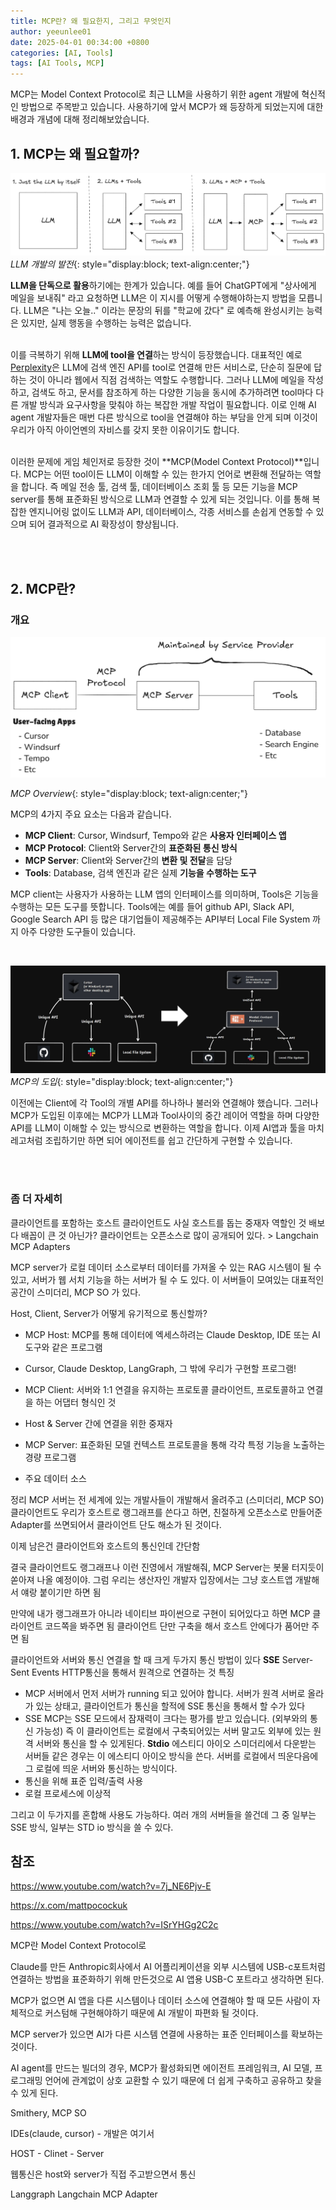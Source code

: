 ```yaml
---
title: MCP란? 왜 필요한지, 그리고 무엇인지
author: yeeunlee01
date: 2025-04-01 00:34:00 +0800
categories: [AI, Tools]
tags: [AI Tools, MCP]
---
```


MCP는 Model Context Protocol로 최근 LLM을 사용하기 위한 agent 개발에 혁신적인 방법으로 주목받고 있습니다. 사용하기에 앞서 MCP가 왜 등장하게 되었는지에 대한 배경과 개념에 대해 정리해보았습니다. 


## **1. MCP는 왜 필요할까?**


![why mcp](/assets/img/posts/2025-04-01-MCP/why%20mcp.png)
*LLM 개발의 발전*{: style="display:block; text-align:center;"}

**LLM을 단독으로 활용**하기에는 한계가 있습니다. 예를 들어 ChatGPT에게 "상사에게 메일을 보내줘" 라고 요청하면 LLM은 이 지시를 어떻게 수행해야하는지 방법을 모릅니다. LLM은 "나는 오늘.." 이라는 문장의 뒤를 "학교에 갔다" 로 예측해 완성시키는 능력은 있지만, 실제 행동을 수행하는 능력은 없습니다.
<br>
<br>

이를 극복하기 위해 **LLM에 tool을 연결**하는 방식이 등장했습니다. 대표적인 예로 [Perplexity](https://www.perplexity.ai/)은 LLM에 검색 엔진 API를 tool로 연결해 만든 서비스로, 단순히 질문에 답하는 것이 아니라 웹에서 직점 검색하는 역할도 수행합니다. 그러나 LLM에 메일을 작성 하고, 검색도 하고, 문서를 참조하게 하는 다양한 기능을 동시에 추가하려면 tool마다 다른 개발 방식과 요구사항을 맞춰야 하는 복잡한 개발 작업이 필요합니다. 이로 인해 AI agent 개발자들은 매번 다른 방식으로 tool을 연결해야 하는 부담을 안게 되며 이것이 우리가 아직 아이언멘의 자비스를 갖지 못한 이유이기도 합니다.
<br>
<br>

이러한 문제에 게임 체인저로 등장한 것이 **MCP(Model Context Protocol)**입니다. MCP는 어떤 tool이든 LLM이 이해할 수 있는 한가지 언어로 변환해 전달하는 역할을 합니다. 즉 메일 전송 툴, 검색 툴, 데이터베이스 조회 툴 등 모든 기능을 MCP server를 통해 표준화된 방식으로 LLM과 연결할 수 있게 되는 것입니다. 이를 통해 복잡한 엔지니어링 없이도 LLM과 API, 데이터베이스, 각종 서비스를 손쉽게 연동할 수 있으며 되어 결과적으로 AI 확장성이 향상됩니다.

<br>
<br>


## **2. MCP란?**

### **개요**
![mcp overview](https://raw.githubusercontent.com/yeeunlee01/yeeunlee01.github.io/main/uploads/mcp%20oveview.png)
<!-- ![mcp overview](/assets/img/posts/2025-04-01-MCP/mcp%20oveview.png) -->
*MCP Overview*{: style="display:block; text-align:center;"}

MCP의 4가지 주요 요소는 다음과 같습니다.
- **MCP Client**: Cursor, Windsurf, Tempo와 같은 **사용자 인터페이스 앱**
- **MCP Protocol**: Client와 Server간의 **표준화된 통신 방식**
- **MCP Server**: Client와 Server간의 **변환 및 전달**을 담당
- **Tools**: Database, 검색 엔진과 같은 실제 **기능을 수행하는 도구**

MCP client는 사용자가 사용하는 LLM 앱의 인터페이스를 의미하며, Tools은 기능을 수행하는 모든 도구를 뜻합니다. Tools에는 예를 들어 github API, Slack API, Google Search API 등 많은 대기업들이 제공해주는 API부터 Local File System 까지 아주 다양한 도구들이 있습니다.  

<br>

![mcp change](/assets/img/posts/2025-04-01-MCP/mcp%20change.png)
*MCP의 도입*{: style="display:block; text-align:center;"}

이전에는 Client에 각 Tool의 개별 API를 하나하나 불러와 연결해야 했습니다. 그러나 MCP가 도입된 이후에는 MCP가 LLM과 Tool사이의 중간 레이어 역할을 하며 다양한 API를 LLM이 이해할 수 있는 방식으로 변환하는 역할을 합니다.
이제 AI앱과 툴을 마치 레고처럼 조립하기만 하면 되어 에이전트를 쉽고 간단하게 구현할 수 있습니다.

<br>
<br>


### **좀 더 자세히**


클라이언트를 포함하는 호스트
클라이언트도 사실 호스트를 돕는 중재자 역할인 것
배보다 배꼽이 큰 것 아닌가?
클라이언트는 오픈소스로 많이 공개되어 있다. > Langchain MCP Adapters

MCP server가 로컬 데이터 소스로부터 데이터를 가져올 수 있는 RAG 시스템이 될 수 있고, 
서버가 웹 서치 기능을 하는 서버가 될 수 도 있다. 이 서버들이 모여있는 대표적인 공간이 스미더리, MCP SO 가 있다.

Host, Client, Server가 어떻게 유기적으로 통신할까?
- MCP Host: MCP를 통해 데이터에 엑세스하려는 Claude Desktop, IDE 또는 AI 도구와 같은 프로그램
- Cursor, Claude Desktop, LangGraph, 그 밖에 우리가 구현할 프로그램!

- MCP Client: 서버와 1:1 연결을 유지하는 프로토콜 클라이언트, 프로토콜하고 연결을 하는 어댑터 형식인 것
- Host & Server 간에 연결을 위한 중재자

- MCP Server: 표준화된 모델 컨텍스트 프로토콜을 통해 각각 특정 기능을 노출하는 경량 프로그램
- 주요 데이터 소스


정리
MCP 서버는 전 세계에 있는 개발사들이 개발해서 올려주고 (스미더리, MCP SO)
클라이언트도 우리가 호스트로 랭그래프를 쓴다고 하면, 친절하게 오픈소스로 만들어준 Adapter를 쓰면되어서
클라이언트 단도 해소가 된 것이다.


이제 남은건 클라이언트와 호스트의 통신인데 간단함

결국 클라이언트도 랭그래프나 이런 진영에서 개발해줘, MCP Server는 봇물 터지듯이 쏟아져 나올 예정이야. 그럼 우리는
생산자인 개발자 입장에서는 그냥 호스트앱 개발해서 얘랑 붙이기만 하면 됨

만약에 내가 랭그래프가 아니라 네이티브 파이썬으로 구현이 되어있다고 하면 MCP 클라이언트 코드쪽을 봐주면 됨
클라이언트 단만 구축을 해서 호스트 안에다가 품어만 주면 됨



클라이언트와 서버와 통신
연결을 할 때 크게 두가지 통신 방법이 있다
**SSE**
Server-Sent Events
HTTP통신을 통해서 원격으로 연결하는 것
특징
- MCP 서버에서 먼저 서버가 running 되고 있어야 합니다. 서버가 원격 서버로 올라가 있는 상태고, 클라이언트가 통신을 할적에 SSE 통신을 통해서 할 수가 있다
- SSE MCP는 SSE 모드에서 잠재력이 크다는 평가를 받고 있습니다. (외부와의 통신 가능성)
즉 이 클라이언트는 로컬에서 구축되어있는 서버 말고도 외부에 있는 원격 서버와 통신을 할 수 있게된다.
**Stdio**
에스티디 아이오
스미더리에서 다운받는 서버들 같은 경우는 이 에스티디 아이오 방식을 쓴다.
서버를 로컬에서 띄운다음에 그 로컬에 띄운 서버와 통신하는 방식이다.
- 통신을 위해 표준 입력/출력 사용
- 로컬 프로세스에 이상적


그리고 이 두가지를 혼합해 사용도 가능하다. 여러 개의 서버들을 쓸건데 그 중 일부는 SSE 방식, 일부는 STD io 방식을 쓸 수 있다.




## 참조
https://www.youtube.com/watch?v=7j_NE6Pjv-E

https://x.com/mattpocockuk

https://www.youtube.com/watch?v=ISrYHGg2C2c





MCP란 Model Context Protocol로 

Claude를 만든 Anthropic회사에서 AI 어플리케이션을 외부 시스템에 USB-c포트처럼 연결하는 방법을 표준화하기 위해 만든것으로 AI 앱용 USB-C 포트라고 생각하면 된다.

MCP가 없으면 AI 앱을 다른 시스템이나 데이터 소스에 연결해야 할 때 모든 사람이 자체적으로 커스텀해 구현해야하기 때문에 AI 개발이 파편화 될 것이다.

MCP server가 있으면 AI가 다른 시스템 연결에 사용하는 표준 인터페이스를 확보하는 것이다.

AI agent를 만드는 빌더의 경우, MCP가 활성화되면 에이전트 프레임워크, AI 모델, 프로그래밍 언어에 관계없이 상호 교환할 수 있기 때문에 더 쉽게 구축하고 공유하고 찾을 수 있게 된다.


Smithery, MCP SO

IDEs(claude, cursor) - 개발은 여기서

HOST - Clinet - Server

웹통신은 host와 server가 직접 주고받으면서 통신


Langgraph Langchain MCP Adapter